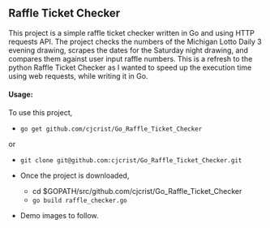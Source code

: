 ## Raffle Ticket Checker

This project is a simple raffle ticket checker written in Go and using HTTP requests API.
The project checks the numbers of the Michigan Lotto Daily 3 evening drawing, scrapes the dates for the Saturday night drawing, and compares them against user input raffle numbers. This is a refresh to the python Raffle Ticket Checker as I wanted to speed up the execution time using web requests, while writing it in Go.

#### Usage:
To use this project, 
* ``` go get github.com/cjcrist/Go_Raffle_Ticket_Checker ```

or

* ``` git clone git@github.com:cjcrist/Go_Raffle_Ticket_Checker.git ```

* Once the project is downloaded, 
	* cd $GOPATH/src/github.com/cjcrist/Go_Raffle_Ticket_Checker
	* ``` go build raffle_checker.go ```

* Demo images to follow.
